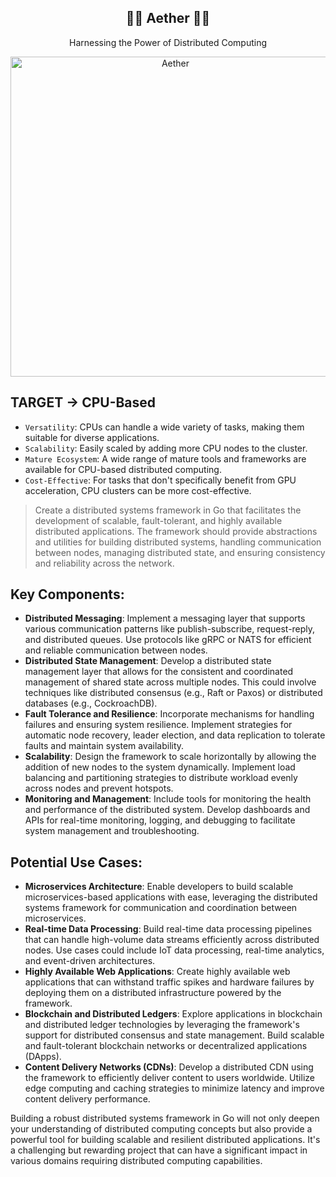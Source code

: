 <div align=center>
    <h2>🏋️‍♀️ Aether 🏋️‍♀️</h2>
    <p>Harnessing the Power of Distributed Computing</p>
    <img src="https://th.bing.com/th/id/OIG1.exIfQC0u..VEUkH3vLJt?w=1024&h=1024&rs=1&pid=ImgDetMain" width="512" height="512" alt="Aether">
</div>

## TARGET -> CPU-Based
- `Versatility`: CPUs can handle a wide variety of tasks, making them suitable for diverse applications.
- `Scalability`: Easily scaled by adding more CPU nodes to the cluster.
- `Mature Ecosystem`: A wide range of mature tools and frameworks are available for CPU-based distributed computing.
- `Cost-Effective`: For tasks that don't specifically benefit from GPU acceleration, CPU clusters can be more cost-effective.


> Create a distributed systems framework in Go that facilitates the development of scalable, fault-tolerant, and highly available distributed applications. The framework should provide abstractions and utilities for building distributed systems, handling communication between nodes, managing distributed state, and ensuring consistency and reliability across the network.

## Key Components:

- **Distributed Messaging**: Implement a messaging layer that supports various communication patterns like publish-subscribe, request-reply, and distributed queues. Use protocols like gRPC or NATS for efficient and reliable communication between nodes.
- **Distributed State Management**: Develop a distributed state management layer that allows for the consistent and coordinated management of shared state across multiple nodes. This could involve techniques like distributed consensus (e.g., Raft or Paxos) or distributed databases (e.g., CockroachDB).
- **Fault Tolerance and Resilience**: Incorporate mechanisms for handling failures and ensuring system resilience. Implement strategies for automatic node recovery, leader election, and data replication to tolerate faults and maintain system availability.
- **Scalability**: Design the framework to scale horizontally by allowing the addition of new nodes to the system dynamically. Implement load balancing and partitioning strategies to distribute workload evenly across nodes and prevent hotspots.
- **Monitoring and Management**: Include tools for monitoring the health and performance of the distributed system. Develop dashboards and APIs for real-time monitoring, logging, and debugging to facilitate system management and troubleshooting.

## Potential Use Cases:

- **Microservices Architecture**: Enable developers to build scalable microservices-based applications with ease, leveraging the distributed systems framework for communication and coordination between microservices.
- **Real-time Data Processing**: Build real-time data processing pipelines that can handle high-volume data streams efficiently across distributed nodes. Use cases could include IoT data processing, real-time analytics, and event-driven architectures.
- **Highly Available Web Applications**: Create highly available web applications that can withstand traffic spikes and hardware failures by deploying them on a distributed infrastructure powered by the framework.
- **Blockchain and Distributed Ledgers**: Explore applications in blockchain and distributed ledger technologies by leveraging the framework's support for distributed consensus and state management. Build scalable and fault-tolerant blockchain networks or decentralized applications (DApps).
- **Content Delivery Networks (CDNs)**: Develop a distributed CDN using the framework to efficiently deliver content to users worldwide. Utilize edge computing and caching strategies to minimize latency and improve content delivery performance.

Building a robust distributed systems framework in Go will not only deepen your understanding of distributed computing concepts but also provide a powerful tool for building scalable and resilient distributed applications. It's a challenging but rewarding project that can have a significant impact in various domains requiring distributed computing capabilities.